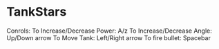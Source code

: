 # TankStars
Conrols:
To Increase/Decrease Power: A/z
To Increase/Decrease Angle: Up/Down arrow
To Move Tank: Left/Right arrow
To fire bullet: Spacebar
